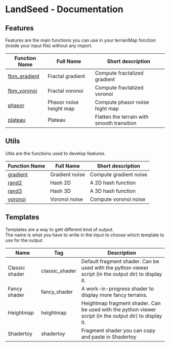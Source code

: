 # LandSeed - Documentation

## Features

Features are the main functions you can use in your terrainMap fonction (inside your input file) without any import.

| Function Name | Full Name | Short description |
|-|-|-|
| [fbm_gradient](features/fbm_gradient.md) | Fractal gradient | Compute fractalized gradient |
| [fbm_voronoi](features/fbm_voronoi.md) | Fractal voronoi | Compute fractalized voronoi |
| [phasor](features/phasor.md) | Phasor noise height map | Compute phasor noise hight map |
| [plateau](features/plateau.md) | Plateau | Flatten the terrain with smooth transition |


## Utils

Utils are the functions used to develop features.

| Function Name | Full Name | Short description |
|-|-|-|
| [gradient](utils/gradient.md) | Gradient noise | Compute gradient noise |
| [rand2](utils/rand2.md) | Hash 2D | A 2D hash function |
| [rand3](utils/rand3.md) | Hash 3D | A 3D hash function |
| [voronoi](utils/voronoi.md) | Voronoi noise | Compute voronoi noise |


## Templates

Templates are a way to gett different kind of output.  
The name is what you have to write in the input to choose which template to use for the output

| Name | Tag | Description |
|-|-|-|
| Classic shader | classic_shader |  Default fragment shader. Can be used with the python viewer script (in the output dir) to display it. |
| Fancy shader | fancy_shader |  A work-in-progress shader to display more fancy terrains. |
| Heightmap | heightmap |  Heightmap fragment shader. Can be used with the python viewer script (in the output dir) to display it. |
| Shadertoy | shadertoy |  Fragment shader you can copy and paste in Shadertoy |
